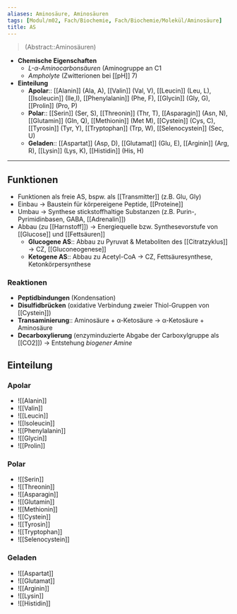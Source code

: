 ```yaml
---
aliases: Aminosäure, Aminosäuren
tags: [Modul/m02, Fach/Biochemie, Fach/Biochemie/Molekül/Aminosäure]
title: AS
---
```

> (Abstract::Aminosäuren)
- **Chemische Eigenschaften** 
	- *L-α-Aminocarbonsäuren* (Aminogruppe an C1
	- *Ampholyte* (Zwitterionen bei [[pH]] 7)
- **Einteilung**
	- **Apolar**:: [[Alanin]] (Ala, A), [[Valin]] (Val, V), [[Leucin]] (Leu, L), [[Isoleucin]] (Ile,I), [[Phenylalanin]] (Phe, F), [[Glycin]] (Gly, G), [[Prolin]] (Pro, P)
	- **Polar**:: [[Serin]] (Ser, S), [[Threonin]] (Thr, T), [[Asparagin]] (Asn, N), [[Glutamin]] (Gln, Q), [[Methionin]] (Met M), [[Cystein]] (Cys, C), [[Tyrosin]] (Tyr, Y), [[Tryptophan]] (Trp, W), [[Selenocystein]] (Sec, U)
	- **Geladen**:: [[Aspartat]] (Asp, D), [[Glutamat]] (Glu, E), [[Arginin]] (Arg, R), [[Lysin]] (Lys, K), [[Histidin]] (His, H)
---

## Funktionen
- Funktionen als freie AS, bspw. als [[Transmitter]] (z.B. Glu, Gly)
- Einbau → Baustein für körpereigene Peptide, [[Proteine]]
- Umbau → Synthese stickstoffhaltige Substanzen (z.B. Purin-, Pyrimidinbasen, GABA, [[Adrenalin]])
- Abbau (zu [[Harnstoff]]) → Energiequelle bzw. Synthesevorstufe von [[Glucose]] und [[Fettsäuren]]
    - **Glucogene AS**:: Abbau zu Pyruvat & Metaboliten des [[Citratzyklus]] → CZ, [[Gluconeogenese]]
    - **Ketogene AS**:: Abbau zu Acetyl-CoA → CZ, Fettsäuresynthese, Ketonkörpersynthese

### Reaktionen
- **Peptidbindungen** (Kondensation)
- **Disulfidbrücken** (oxidative Verbindung zweier Thiol-Gruppen von [[Cystein]])
- **Transaminierung**:: Aminosäure + α-Ketosäure → α-Ketosäure + Aminosäure
- **Decarboxylierung** (enzyminduzierte Abgabe der Carboxylgruppe als [[CO2]]) → Entstehung *biogener Amine*

## Einteilung
### Apolar
- ![[Alanin]]
- ![[Valin]]
- ![[Leucin]]
- ![[Isoleucin]]
- ![[Phenylalanin]]
- ![[Glycin]]
- ![[Prolin]]

### Polar
- ![[Serin]]
- ![[Threonin]]
- ![[Asparagin]] 
- ![[Glutamin]]
- ![[Methionin]] 
- ![[Cystein]] 
- ![[Tyrosin]]
- ![[Tryptophan]]
- ![[Selenocystein]]

### Geladen
- ![[Aspartat]] 
- ![[Glutamat]]
- ![[Arginin]] 
- ![[Lysin]] 
- ![[Histidin]] 
